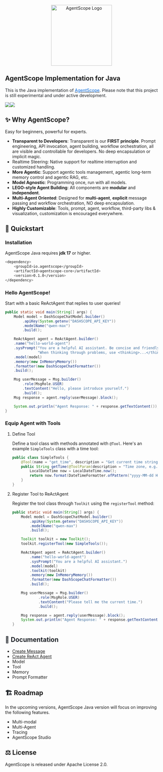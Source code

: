 <p align="center">
  <img
    src="https://img.alicdn.com/imgextra/i1/O1CN01nTg6w21NqT5qFKH1u_!!6000000001621-55-tps-550-550.svg"
    alt="AgentScope Logo"
    width="200"
  />
</p>

## AgentScope Implementation for Java
<font style="color:rgb(31, 35, 40);">This is the Java implementation of </font>[<font style="color:rgb(9, 105, 218);">AgentScope</font>](https://github.com/agentscope-ai/agentscope/)<font style="color:rgb(31, 35, 40);">. Please note that this project is still experimental and under active development.</font>


![](https://img.shields.io/badge/GUI-AgentScope_Studio-blue?logo=look&logoColor=green&color=dark-green)![](https://img.shields.io/badge/license-Apache--2.0-black)

## ✨ Why AgentScope?
Easy for beginners, powerful for experts.

+ **Transparent to Developers**: Transparent is our **FIRST principle**. Prompt engineering, API invocation, agent building, workflow orchestration, all are visible and controllable for developers. No deep encapsulation or implicit magic.
+ Realtime Steering: Native support for realtime interruption and customized handling.
+ **More Agentic**: Support agentic tools management, agentic long-term memory control and agentic RAG, etc.
+ **Model Agnostic**: Programming once, run with all models.
+ **LEGO-style Agent Building**: All components are **modular** and **independent**.
+ **Multi-Agent Oriented**: Designed for **multi-agent**, **explicit** message passing and workflow orchestration, NO deep encapsulation.
+ **Highly Customizable**: Tools, prompt, agent, workflow, third-party libs & visualization, customization is encouraged everywhere.

## 🚀 Quickstart
### Installation
AgentScope Java requires **jdk 17** or higher.

```bash
<dependency>
    <groupId>io.agentscope</groupId>
    <artifactId>agentscope-core</artifactId>
    <version>0.1.0</version>
</dependency>
```

### Hello AgentScope!
Start with a basic ReActAgent that replies to user queries!

```java
public static void main(String[] args) {
    Model model = DashScopeChatModel.builder()
		.apiKey(System.getenv("DASHSCOPE_API_KEY"))
		.modelName("qwen-max")
		.build();

    ReActAgent agent = ReActAgent.builder()
    .name("hello-world-agent")
    .sysPrompt("You are a helpful AI assistant. Be concise and friendly. " +
               "When thinking through problems, use <thinking>...</thinking> tags to show your reasoning.")
    .model(model)
    .memory(new InMemoryMemory())
    .formatter(new DashScopeChatFormatter())
    .build();

    Msg userMessage = Msg.builder()
        .role(MsgRole.USER)
        .textContent("Hello, please introduce yourself.")
        .build();
    Msg response = agent.reply(userMessage).block();

    System.out.println("Agent Response: " + response.getTextContent());
}
```

### Equip Agent with Tools
1. Define Tool

	Define a tool class with methods annotated with `@Tool`. Here's an example `SimpleTools` class with a time tool:

	```java
	public class SimpleTools {
		@Tool(name = "get_time", description = "Get current time string of a time zone")
		public String getTime(@ToolParam(description = "Time zone, e.g., Beijing") String zone) {
			LocalDateTime now = LocalDateTime.now();
			return now.format(DateTimeFormatter.ofPattern("yyyy-MM-dd HH:mm:ss"));
		}
	}
	```

2. Register Tool to ReActAgent

	Register the tool class through `Toolkit` using the `registerTool` method:

	```java
	public static void main(String[] args) {
		Model model = DashScopeChatModel.builder()
			.apiKey(System.getenv("DASHSCOPE_API_KEY"))
			.modelName("qwen-max")
			.build();

		Toolkit toolkit = new Toolkit();
		toolkit.registerTool(new SimpleTools());

		ReActAgent agent = ReActAgent.builder()
			.name("hello-world-agent")
			.sysPrompt("You are a helpful AI assistant.")
			.model(model)
			.toolkit(toolkit)
			.memory(new InMemoryMemory())
			.formatter(new DashScopeChatFormatter())
			.build();

		Msg userMessage = Msg.builder()
				.role(MsgRole.USER)
				.textContent("Please tell me the current time.")
				.build();

		Msg response = agent.reply(userMessage).block();
		System.out.println("Agent Response: " + response.getTextContent());
	}
	```
## <font style="color:rgb(31, 35, 40);">📖</font><font style="color:rgb(31, 35, 40);"> Documentation</font>
+ [Create Message](./docs/quickstart-message.md)
+ [Create ReAct Agent](./docs/quickstart-agent.md)
+ Model
+ Tool
+ Memory
+ Prompt Formatter

## <font style="color:rgb(31, 35, 40);">🏗️</font><font style="color:rgb(31, 35, 40);"> </font>Roadmap
In the upcoming versions, AgentScope Java version will focus on improving the following features.

+ Multi-modal
+ Multi-Agent
+ Tracing
+ AgentScope Studio

## ⚖️ License
AgentScope is released under Apache License 2.0.
